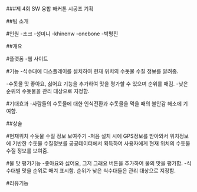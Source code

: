 ###제 4회 SW 융합 해커톤 시공조 기획

##팀 소개

#인원
-초크
-성미니
-khinenw
-onebone
-박평진

##개요

#플랫폼
-웹 사이트

#기능
-식수대에 디스플레이를 설치하여 현재 위치의 수돗물 수질 정보를 알려줌.

-수돗물 맛 좋아요, 싫어요 기능을 추가하여 맛을 평가할 수 있으며 순위를 매김.
-낮은 순위의 수돗물을 관리 대상으로 지정함.

#기대효과
-사람들의 수돗물에 대한 인식전환과 수돗물을 먹을 때의 불안감 해소에 기여함.

##상술

#현재위치 수돗물 수질 정보 보여주기
-처음 설치 시에 GPS정보를 받아와서 위치정보에 기반한 수돗물 수질정보를 공공데이터에서 획득하여 사용자에게 현재 위치의 수돗물 수질 정보를 보여줌.

#물 맛 평가기능
-좋아요와 싫어요, 그저 그래요 버튼을 추가하여 물의 맛을 평가함.
-식수대별 맛을 순위로 매겨 표시함. 순위가 낮은 식수대들은 관리 대상으로 지정함.

#리뷰기능

##
